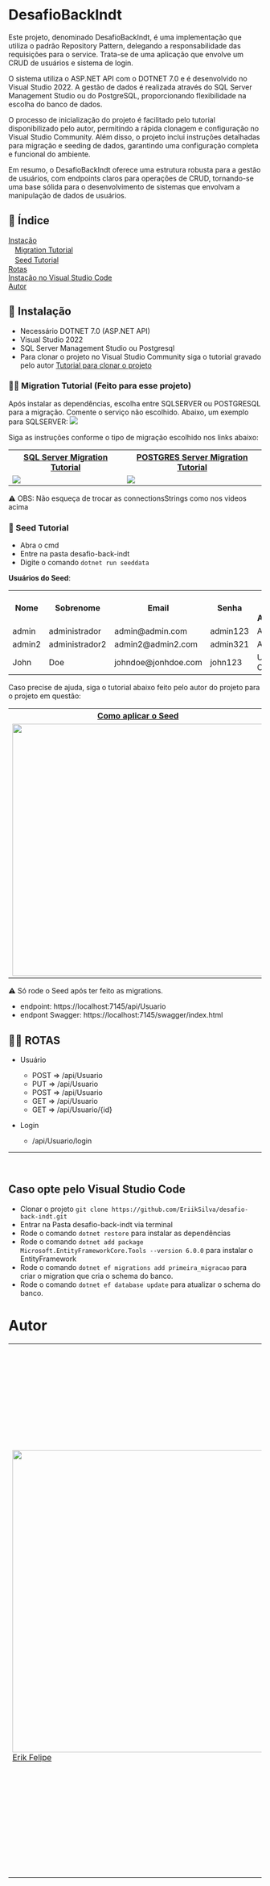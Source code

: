 # DesafioBackIndt
Este projeto, denominado DesafioBackIndt, é uma implementação que utiliza o padrão Repository  Pattern, delegando a responsabilidade das requisições para o service. Trata-se de uma aplicação que envolve um CRUD de usuários e sistema de login.

O sistema utiliza o ASP.NET API com o DOTNET 7.0 e é desenvolvido no Visual Studio 2022. A gestão de dados é realizada através do SQL Server Management Studio ou do PostgreSQL, proporcionando flexibilidade na escolha do banco de dados.

O processo de inicialização do projeto é facilitado pelo tutorial disponibilizado pelo autor, permitindo a rápida clonagem e configuração no Visual Studio Community. Além disso, o projeto inclui instruções detalhadas para migração e seeding de dados, garantindo uma configuração completa e funcional do ambiente.

Em resumo, o DesafioBackIndt oferece uma estrutura robusta para a gestão de usuários, com endpoints claros para operações de CRUD, tornando-se uma base sólida para o desenvolvimento de sistemas que envolvam a manipulação de dados de usuários.

## 📌 Índice
[Instação](#-instalação) <br>
ㅤ[Migration Tutorial](#%EF%B8%8F-migration-tutorial-feito-para-esse-projeto) <br>
ㅤ[Seed Tutorial](#-seed-tutorial) <br>
[Rotas](#-rotas) <br>
[Instação no Visual Studio Code](#caso-opte-pelo-visual-studio-code) <br>
[Autor](#autor)

## 💾 Instalação
- Necessário DOTNET 7.0 (ASP.NET API)
- Visual Studio 2022 
- SQL Server Management Studio ou Postgresql
- Para clonar o projeto no Visual Studio Community siga o tutorial gravado pelo autor [Tutorial para clonar o projeto](https://www.youtube.com/watch?v=NsxJL49WrWU)


### 🧗‍♂️ Migration Tutorial (Feito para esse projeto)
Após instalar as dependências, escolha entre SQLSERVER ou POSTGRESQL para a migração. Comente o serviço não escolhido. Abaixo, um exemplo para SQLSERVER:
<img src="https://github.com/EriikSilva/desafio-back-indt/assets/61124602/4ccf3f0c-fb3d-49e5-ad6a-7dea409891c9">

Siga as instruções conforme o tipo de migração escolhido nos links abaixo:
<table>
  <th>
    <a href="https://www.youtube.com/watch?v=lWQBQac1_dM">SQL Server Migration Tutorial</a>
  </th>
  <th>
    <a href="https://www.youtube.com/watch?v=9fiKmd9mGzc&feature=youtu.be">POSTGRES Server Migration Tutorial</a>
  </th>
  <tr>
    <td><img src="https://github.com/EriikSilva/desafio-back-indt/assets/61124602/6982689c-7b09-4d3e-ae1c-1e2f019bd772"></td>
    <td><img src="https://github.com/EriikSilva/desafio-back-indt/assets/61124602/6e7f52f5-66de-4f73-bb45-bbd00082babc"></td>
  </tr>
</table>
⚠️ OBS: Não esqueça de trocar as connectionsStrings como nos videos acima

### 🌱 Seed Tutorial
- Abra o cmd
- Entre na pasta desafio-back-indt
- Digite o comando ```dotnet run seeddata```

**Usuários do Seed**:
<table>
        <tr>
            <th>Nome</th>
            <th>Sobrenome</th>
            <th>Email</th>
            <th>Senha</th>
            <th>Nível de Acesso</th>
        </tr>
        <tr>
            <td>admin</td>
            <td>administrador</td>
            <td>admin@admin.com</td>
            <td>admin123</td>
            <td>Admin</td>
        </tr>
        <tr>
            <td>admin2</td>
            <td>administrador2</td>
            <td>admin2@admin2.com</td>
            <td>admin321</td>
            <td>Admin</td>
        </tr>
        <tr>
            <td>John</td>
            <td>Doe</td>
            <td>johndoe@jonhdoe.com</td>
            <td>john123</td>
            <td>Usuário Comum</td>
        </tr>
    </table>

Caso precise de ajuda, siga o tutorial abaixo feito pelo autor do projeto para o projeto em questão:
<table>
  <th>
    <a href="https://www.youtube.com/watch?v=46sxtqjtDHA">Como aplicar o Seed</a>
  </th>
  <tr>
    <td><img src="https://github.com/EriikSilva/desafio-back-indt/assets/61124602/77ffbcc6-00c3-4d87-bd9b-fefc42454d8d" width=500></td>
  </tr>
</table>

⚠️ Só rode o Seed após ter feito as migrations.

- endpoint: https://localhost:7145/api/Usuario
- endpont Swagger: https://localhost:7145/swagger/index.html

## 🐱‍👤 ROTAS
- Usuário
  - POST => /api/Usuario
  - PUT => /api/Usuario
  - POST => /api/Usuario
  - GET => /api/Usuario
  - GET => /api/Usuario/{id}
 
- Login
  - /api/Usuario/login
<hr>
<br>

## Caso opte pelo Visual Studio Code
- Clonar o projeto ```git clone https://github.com/EriikSilva/desafio-back-indt.git```
- Entrar na Pasta desafio-back-indt via terminal
- Rode o comando ```dotnet restore``` para instalar as dependências
- Rode o comando ```dotnet add package Microsoft.EntityFrameworkCore.Tools --version 6.0.0``` para instalar o EntityFramework
- Rode o comando ```dotnet ef migrations add primeira_migracao``` para criar o migration que cria o schema do banco.
- Rode o comando ```dotnet ef database update``` para atualizar o schema do banco.

# Autor
<table border="0", align="center">
    <tr>
        <td>
          <img src="https://github.com/andreinaoliveira/RestAPITest/assets/51168329/209eddcc-5963-4e55-9ccb-5e79182085a0" width=600><br>
          <a href="https://github.com/EriikSilva">Erik Felipe</a>
          <p></p>
        </td>
        <td>
          <p>Erik Felipe é um Desenvolvedor Fullstack altamente qualificado, destacando-se em uma variedade de tecnologias front-end, incluindo Angular, Vue e React, bem como em linguagens como JavaScript e TypeScript. Sua expertise abrange o desenvolvimento back-end, utilizando Node.js, Prisma, Nest.js, .NET e C#. Além disso, Erik possui profundo conhecimento em bancos de dados, tanto relacionais (MySQL, Oracle, PostgreSQL) quanto NoSQL (MongoDB). Sua versatilidade e amplitude de habilidades o capacitam a enfrentar desafios complexos de desenvolvimento de software, oferecendo soluções eficientes em todas as camadas de uma aplicação Fullstack.</p>
        </td>
    </tr>
</table>

  

